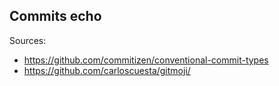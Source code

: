 ## Commits echo 

Sources:

  - https://github.com/commitizen/conventional-commit-types
  - https://github.com/carloscuesta/gitmoji/
